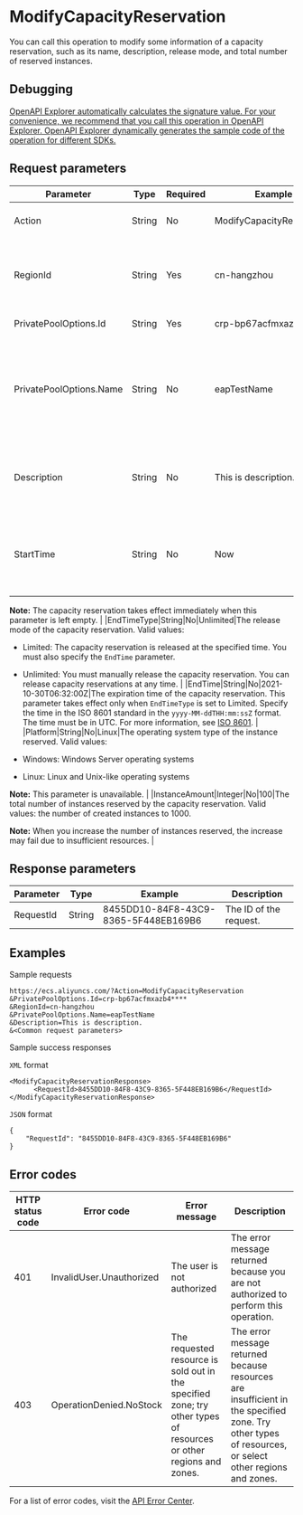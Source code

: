 # ModifyCapacityReservation

You can call this operation to modify some information of a capacity reservation, such as its name, description, release mode, and total number of reserved instances.

## Debugging

[OpenAPI Explorer automatically calculates the signature value. For your convenience, we recommend that you call this operation in OpenAPI Explorer. OpenAPI Explorer dynamically generates the sample code of the operation for different SDKs.](https://api.aliyun.com/#product=Ecs&api=ModifyCapacityReservation&type=RPC&version=2014-05-26)

## Request parameters

|Parameter|Type|Required|Example|Description|
|---------|----|--------|-------|-----------|
|Action|String|No|ModifyCapacityReservation|The operation that you want to perform. Set the value to ModifyCapacityReservation. |
|RegionId|String|Yes|cn-hangzhou|The region ID of the capacity reservation. You can call the [DescribeRegions](~~25609~~) operation to query the most recent region list. |
|PrivatePoolOptions.Id|String|Yes|crp-bp67acfmxazb4\*\*\*\*|The ID of the capacity reservation. |
|PrivatePoolOptions.Name|String|No|eapTestName|The name of the capacity reservation. The name must be 2 to 128 characters in length. It must start with a letter but cannot start with http:// or https://. The name can contain letters, digits, colons \(:\), underscores \(\_\), and hyphens \(-\). |
|Description|String|No|This is description.|The description of the capacity reservation. The description must be 2 to 256 characters in length and cannot start with `http://` or `https://`. |
|StartTime|String|No|Now|The effective mode of the capacity reservation. The capacity reservation can be set only to take effect immediately. You do not need to pass in a value for the parameter.

**Note:** The capacity reservation takes effect immediately when this parameter is left empty. |
|EndTimeType|String|No|Unlimited|The release mode of the capacity reservation. Valid values:

-   Limited: The capacity reservation is released at the specified time. You must also specify the `EndTime` parameter.
-   Unlimited: You must manually release the capacity reservation. You can release capacity reservations at any time. |
|EndTime|String|No|2021-10-30T06:32:00Z|The expiration time of the capacity reservation. This parameter takes effect only when `EndTimeType` is set to Limited. Specify the time in the ISO 8601 standard in the `yyyy-MM-ddTHH:mm:ssZ` format. The time must be in UTC. For more information, see [ISO 8601](~~25696~~). |
|Platform|String|No|Linux|The operating system type of the instance reserved. Valid values:

-   Windows: Windows Server operating systems
-   Linux: Linux and Unix-like operating systems

**Note:** This parameter is unavailable. |
|InstanceAmount|Integer|No|100|The total number of instances reserved by the capacity reservation. Valid values: the number of created instances to 1000.

**Note:** When you increase the number of instances reserved, the increase may fail due to insufficient resources. |

## Response parameters

|Parameter|Type|Example|Description|
|---------|----|-------|-----------|
|RequestId|String|8455DD10-84F8-43C9-8365-5F448EB169B6|The ID of the request. |

## Examples

Sample requests

```
https://ecs.aliyuncs.com/?Action=ModifyCapacityReservation
&PrivatePoolOptions.Id=crp-bp67acfmxazb4****
&RegionId=cn-hangzhou
&PrivatePoolOptions.Name=eapTestName
&Description=This is description.
&<Common request parameters>
```

Sample success responses

`XML` format

```
<ModifyCapacityReservationResponse>
      <RequestId>8455DD10-84F8-43C9-8365-5F448EB169B6</RequestId>
</ModifyCapacityReservationResponse>
```

`JSON` format

```
{
    "RequestId": "8455DD10-84F8-43C9-8365-5F448EB169B6"
}
```

## Error codes

|HTTP status code|Error code|Error message|Description|
|----------------|----------|-------------|-----------|
|401|InvalidUser.Unauthorized|The user is not authorized|The error message returned because you are not authorized to perform this operation.|
|403|OperationDenied.NoStock|The requested resource is sold out in the specified zone; try other types of resources or other regions and zones.|The error message returned because resources are insufficient in the specified zone. Try other types of resources, or select other regions and zones.|

For a list of error codes, visit the [API Error Center](https://error-center.alibabacloud.com/status/product/Ecs).

